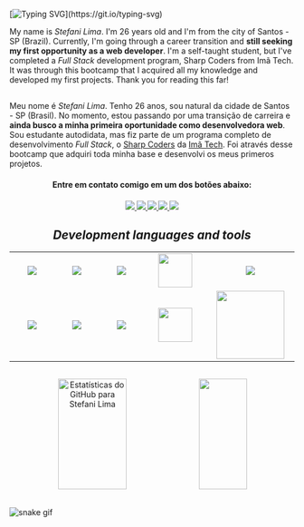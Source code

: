 [![Typing SVG](https://readme-typing-svg.herokuapp.com/?color=FFFFFF&size=25&center=true&vCenter=true&width=1000&lines=Hello+World!+👋;Welcome+to+my+GitHub!;)](https://git.io/typing-svg)

My name is _Stefani Lima_. I'm 26 years old and I'm from the city of Santos - SP (Brazil). Currently, I'm going through a career transition and **still seeking my first opportunity as a web developer**. I'm a self-taught student, but I've completed a _Full Stack_ development program, Sharp Coders from Imã Tech. It was through this bootcamp that I acquired all my knowledge and developed my first projects. Thank you for reading this far!

##

Meu nome é _Stefani Lima_. Tenho 26 anos, sou natural da cidade de Santos - SP (Brasil). No momento, estou passando por uma transição de carreira e **ainda busco a minha primeira oportunidade como desenvolvedora web**. Sou estudante autodidata, mas fiz parte de um programa completo de desenvolvimento _Full Stack_, o [Sharp Coders](https://github.com/imalearningplace-education) da [Imã Tech](https://github.com/imalearningplace-education). Foi através desse bootcamp que adquiri toda minha base e desenvolvi os meus primeros projetos. 

<div align="center">
  <h4>Entre em contato comigo em um dos botões abaixo:<h4/>
    <a href="https://wa.me/5513991055116?text=Ol%C3%A1%21+Vim+atrav%C3%A9s+do+GitHub.+https://wa.me/5513991055116?text=Ol%C3%A1%21+Vim+atrav%C3%A9s+do+GitHub.+" target="_blank">
    <img src="https://img.shields.io/badge/-WhatsApp-brightgreen"/>
  </a>
  <a href="https://www.linkedin.com/in/1stefanilima/" target="_blank">
    <img src="https://img.shields.io/badge/-LinkedIn-blue"/>
  </a>
    <a href="https://www.instagram.com/dev_stefani/" target="_blank">
    <img src="https://img.shields.io/badge/-Instagram-blueviolet"/>
  </a>
  <a href="mailto:stefanilima.contato@gmail.com">
    <img src="https://img.shields.io/badge/-Gmail-red" />
  </a>
   <a href="mailto:dev_stefani@hotmail.com">
   <img src="https://img.shields.io/badge/-Hotmail-blue" />
  </a>
</div>
    
##
    
<h2 align='center'><i>Development languages and tools</i></h2>
<table width="100">
<tr>
    <td align='center' width="190">
        <img src="https://www.vectorlogo.zone/logos/figma/figma-icon.svg">
    </td>
    <td align='center' width="190">
        <img src="https://www.vectorlogo.zone/logos/w3_html5/w3_html5-icon.svg">
    </td>
    <td align='center' width="190">
        <img src="https://www.vectorlogo.zone/logos/w3_css/w3_css-icon.svg">
    </td>
     <td align='center' width="190">
       <img src="https://github.com/abranhe/programming-languages-logos/blob/master/src/javascript/javascript.svg" width="60">
    </td>
    <td align='center'  width="190">
        <img src="https://www.vectorlogo.zone/logos/typescriptlang/typescriptlang-icon.svg">
    </td>
</tr>
<tr>
    <td align='center' width="190">
      <img src="https://www.vectorlogo.zone/logos/reactjs/reactjs-icon.svg"> 
    </td>
    <td align='center' width="190">
        <img src="https://www.vectorlogo.zone/logos/angular/angular-icon.svg">
    </td>
     <td align='center' width="190">
        <img src="https://www.vectorlogo.zone/logos/nodejs/nodejs-icon.svg">
    </td>
    <td align='center' width="190">
       <img src="https://github.com/abrahamcalf/programming-languages-logos/blob/master/src/csharp/csharp.svg" width="60">
    </td>
    <td align='center'>
        <img src="https://www.vectorlogo.zone/logos/git-scm/git-scm-ar21.svg" width="120">
    </td>
</tr>
</table>

##

<div 
align="center">  
<img width="49%" height="195px" src="https://github-readme-stats.vercel.app/api?username=stefanimalima&show_icons=true&count_private=true&hide_border=true&title_color=8B0000&icon_color=32CD32&text_color=c9d1d9&bg_color=0d1117" alt="Estatísticas do GitHub para Stefani Lima" /> 
<img width="41%" height="195px" src="https://github-readme-stats.vercel.app/api/top-langs/?username=stefanimalima&layout=compact&hide_border=true&title_color=fffffb&text_color=c9d1d9&bg_color=0d1117" />
</div>

##

![snake gif](https://github.com/stefanimalima/stefanimalima/blob/output/github-contribution-grid-snake.svg)
